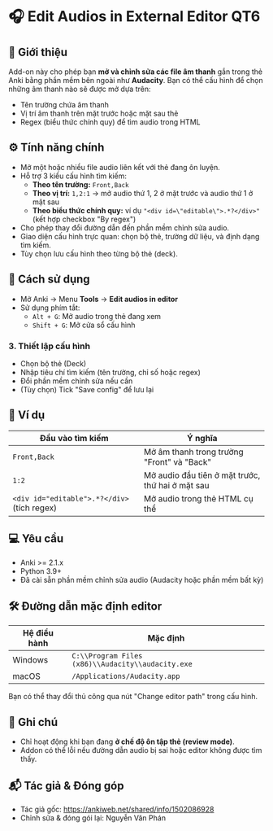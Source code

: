# 🎧 Edit Audios in External Editor QT6

## 📌 Giới thiệu

Add-on này cho phép bạn **mở và chỉnh sửa các file âm thanh** gắn trong thẻ Anki bằng phần mềm bên ngoài như **Audacity**. Bạn có thể cấu hình để chọn những âm thanh nào sẽ được mở dựa trên:
- Tên trường chứa âm thanh
- Vị trí âm thanh trên mặt trước hoặc mặt sau thẻ
- Regex (biểu thức chính quy) để tìm audio trong HTML

## ⚙️ Tính năng chính

- Mở một hoặc nhiều file audio liên kết với thẻ đang ôn luyện.
- Hỗ trợ 3 kiểu cấu hình tìm kiếm:
  - **Theo tên trường:** `Front,Back`
  - **Theo vị trí:** `1,2:1` → mở audio thứ 1, 2 ở mặt trước và audio thứ 1 ở mặt sau
  - **Theo biểu thức chính quy:** ví dụ `"<div id=\"editable\">.*?</div>"` (kết hợp checkbox "By regex")
- Cho phép thay đổi đường dẫn đến phần mềm chỉnh sửa audio.
- Giao diện cấu hình trực quan: chọn bộ thẻ, trường dữ liệu, và định dạng tìm kiếm.
- Tùy chọn lưu cấu hình theo từng bộ thẻ (deck).

## 🧭 Cách sử dụng

- Mở Anki → Menu **Tools** → **Edit audios in editor**
- Sử dụng phím tắt:
  - `Alt + G`: Mở audio trong thẻ đang xem
  - `Shift + G`: Mở cửa sổ cấu hình

### 3. Thiết lập cấu hình
- Chọn bộ thẻ (Deck)
- Nhập tiêu chí tìm kiếm (tên trường, chỉ số hoặc regex)
- Đổi phần mềm chỉnh sửa nếu cần
- (Tùy chọn) Tick "Save config" để lưu lại

## 🧪 Ví dụ

| Đầu vào tìm kiếm | Ý nghĩa |
|------------------|--------|
| `Front,Back`     | Mở âm thanh trong trường "Front" và "Back" |
| `1:2`            | Mở audio đầu tiên ở mặt trước, thứ hai ở mặt sau |
| `<div id="editable">.*?</div>` (tích regex) | Mở audio trong thẻ HTML cụ thể |

## 💻 Yêu cầu

- Anki >= 2.1.x
- Python 3.9+
- Đã cài sẵn phần mềm chỉnh sửa audio (Audacity hoặc phần mềm bất kỳ)

## 🛠 Đường dẫn mặc định editor

| Hệ điều hành | Mặc định |
|-------------|----------|
| Windows      | `C:\\Program Files (x86)\\Audacity\\audacity.exe` |
| macOS        | `/Applications/Audacity.app` |

Bạn có thể thay đổi thủ công qua nút "Change editor path" trong cấu hình.

## 📝 Ghi chú

- Chỉ hoạt động khi bạn đang **ở chế độ ôn tập thẻ (review mode)**.
- Addon có thể lỗi nếu đường dẫn audio bị sai hoặc editor không được tìm thấy.

## 📬 Tác giả & Đóng góp

- Tác giả gốc: https://ankiweb.net/shared/info/1502086928
- Chỉnh sửa & đóng gói lại: Nguyễn Văn Phán
